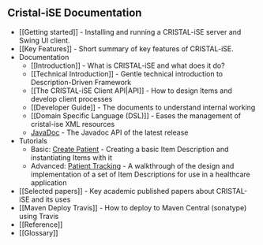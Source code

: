 Cristal-iSE Documentation
-------------------------

* [[Getting started]] - Installing and running a CRISTAL-iSE server and Swing UI client.
* [[Key Features]] - Short summary of key features of CRISTAL-iSE.
* Documentation
   * [[Introduction]] - What is CRISTAL-iSE and what does it do?
   * [[Technical Introduction]] - Gentle technical introduction to Description-Driven Framework
   * [[The CRISTAL-iSE Client API|API]] - How to design Items and develop client processes
   * [[Developer Guide]] - The documents to understand internal working
   * [[Domain Specific Language (DSL)]] - Eases the management of cristal-ise XML resources
   * [JavaDoc](http://javadoc.io/doc/org.cristalise/cristalise-kernel) - The Javadoc API of the latest release
* Tutorials
   * Basic: [Create Patient](Basic-Tutorial) - Creating a basic Item Description and instantiating Items with it
   * Advanced: [Patient Tracking](/cristal-ise/tutorial-PatientTracking/wiki/Home) - A walkthrough of the design and implementation of a set of Item Descriptions for use in a healthcare application
* [[Selected papers]] - Key academic published papers about CRISTAL-iSE and its uses
* [[Maven Deploy Travis]] - How to deploy to Maven Central (sonatype) using Travis
* [[Reference]]
* [[Glossary]]